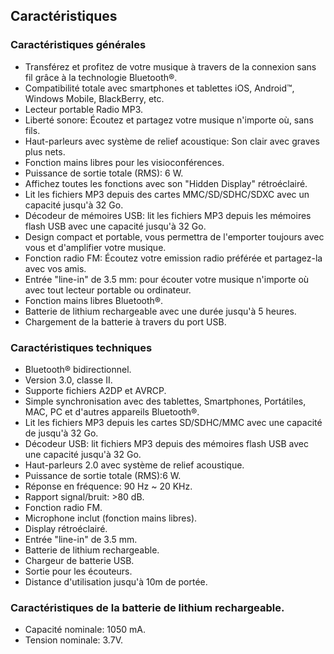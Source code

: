 ## Caractéristiques

### Caractéristiques générales

* Transférez et profitez de votre musique à travers de la connexion sans fil grâce à la technologie Bluetooth®.
* Compatibilité totale avec smartphones et tablettes iOS, Android™, Windows Mobile, BlackBerry, etc. 
* Lecteur portable Radio MP3.
* Liberté sonore: Écoutez et partagez votre musique n'importe où, sans fils.
* Haut-parleurs avec système de relief acoustique: Son clair avec graves plus nets. 
* Fonction mains libres pour les visioconférences. 
* Puissance de sortie totale (RMS): 6 W.
* Affichez toutes les fonctions avec son "Hidden Display" rétroéclairé.
* Lit les fichiers MP3 depuis des cartes MMC/SD/SDHC/SDXC avec un capacité jusqu'à 32 Go.
* Décodeur de mémoires USB: lit les fichiers MP3 depuis les mémoires flash USB avec une capacité jusqu'à 32 Go. 
* Design compact et portable, vous permettra de l'emporter toujours avec vous et d'amplifier votre musique.
* Fonction radio FM: Écoutez votre emission radio préférée et partagez-la avec vos amis.
* Entrée "line-in" de 3.5 mm: pour écouter votre musique n'importe où avec tout lecteur portable ou ordinateur.
* Fonction mains libres Bluetooth®.
* Batterie de lithium rechargeable avec une durée jusqu'à 5 heures.
* Chargement de la batterie à travers du port USB.

### Caractéristiques techniques

* Bluetooth® bidirectionnel.
* Version 3.0, classe II.
* Supporte fichiers A2DP et AVRCP.
* Simple synchronisation avec des tablettes, Smartphones, Portátiles, MAC, PC et d'autres appareils Bluetooth®.
* Lit les fichiers MP3 depuis les cartes SD/SDHC/MMC avec une capacité de jusqu'à 32 Go.
* Décodeur USB: lit fichiers MP3 depuis des mémoires flash USB avec une capacité jusqu'à 32 Go.
* Haut-parleurs 2.0 avec système de relief acoustique.
* Puissance de sortie totale (RMS):6 W.
* Réponse en fréquence: 90 Hz ~ 20 KHz.
* Rapport signal/bruit: >80 dB.
* Fonction radio FM.
* Microphone inclut (fonction mains libres).
* Display rétroéclairé.
* Entrée "line-in" de 3.5 mm.
* Batterie de lithium rechargeable.
* Chargeur de batterie USB.
* Sortie pour les écouteurs.
* Distance d'utilisation jusqu'à 10m de portée.


### Caractéristiques de la batterie de lithium rechargeable.

* Capacité nominale: 1050 mA.
* Tension nominale: 3.7V.
